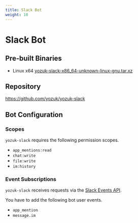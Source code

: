 ```yaml
---
title: Slack Bot
weight: 10
---
```


# Slack Bot

## Pre-built Binaries

- Linux x64 [yozuk-slack-x86_64-unknown-linux-gnu.tar.xz](https://github.com/yozuk/yozuk/releases/latest/download/yozuk-slack-x86_64-unknown-linux-gnu.tar.xz)

## Repository

https://github.com/yozuk/yozuk-slack

## Bot Configuration

### Scopes

`yozuk-slack` requires the following permission scopes.

- `app_mentions:read`
- `chat:write`
- `file:write`
- `im:history`

### Event Subscriptions

`yozuk-slack` receives requests via the [Slack Events API](https://api.slack.com/apis/connections/events-api).

You have to add the following bot user events.

- `app_mention`
- `message.im`